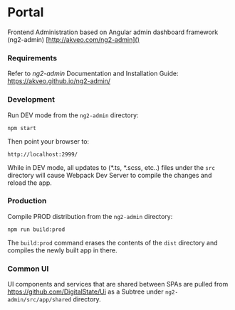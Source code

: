 # Portal
Frontend Administration based on Angular admin dashboard framework (ng2-admin) [http://akveo.com/ng2-admin]()


### Requirements

Refer to *ng2-admin* Documentation and Installation Guide: https://akveo.github.io/ng2-admin/


### Development
Run DEV mode from the `ng2-admin` directory:

```
npm start
```

Then point your browser to:
```
http://localhost:2999/
```

While in DEV mode, all updates to (*.ts, *.scss, etc..) files under the `src` directory will cause Webpack Dev Server to compile the changes and reload the app.


### Production
Compile PROD distribution from the `ng2-admin` directory:

```
npm run build:prod
```

The `build:prod` command erases the contents of the `dist` directory and compiles the newly built app in there.


### Common UI

UI components and services that are shared between SPAs are pulled from https://github.com/DigitalState/Ui as a Subtree under `ng2-admin/src/app/shared` directory.
